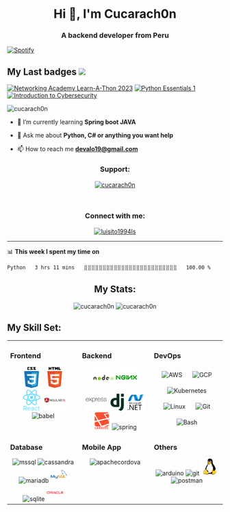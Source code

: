 <h1 align="center">Hi 👋, I'm Cucarach0n</h1>
<h3 align="center">A backend developer from Peru</h3>
<p align="center">

[![Spotify](https://spotifygit-ten.vercel.app/api/spotify?background_color=0d1117&border_color=ffffff)](https://open.spotify.com/user/antexngopkqeh5hl073r0e8do)


	
</p>

<p align="center">
	
<h2> My Last badges <img src = "https://media.giphy.com/media/3orifgYbnsq43eFsdO/giphy.gif" width="50"> </h2>

<!--START_SECTION:badges-->
[![Networking Academy Learn-A-Thon 2023](https://images.credly.com/size/110x110/images/b1395248-483c-48cd-b40d-7fe93837c37d/image.png)](http://www.credly.com/badges/c58d3e01-ec21-415e-b884-e54ce9c60de5 "Networking Academy Learn-A-Thon 2023")
[![Python Essentials 1](https://images.credly.com/size/110x110/images/68c0b94d-f6ac-40b1-a0e0-921439eb092e/image.png)](http://www.credly.com/badges/4a59359a-f93b-4f39-a11f-7bade3b14f58 "Python Essentials 1")
[![Introduction to Cybersecurity](https://images.credly.com/size/110x110/images/af8c6b4e-fc31-47c4-8dcb-eb7a2065dc5b/I2CS__1_.png)](http://www.credly.com/badges/e973118c-c2c9-4bf2-ad82-21e069f8a44c "Introduction to Cybersecurity")
<!--END_SECTION:badges-->
	
</p>

<p align="left"> <img src="https://komarev.com/ghpvc/?username=cucarach0n&label=Profile%20views&color=0e75b6&style=flat" alt="cucarach0n" /> </p>

- 🌱 I’m currently learning **Spring boot JAVA**

- 💬 Ask me about **Python, C# or anything you want help**

- 📫 How to reach me **devalo19@gmail.com**

<h3 align="center">Support:</h3>
<p align="center"><a href="https://www.buymeacoffee.com/devalo19Y"> <img align="center" src="https://cdn.buymeacoffee.com/buttons/v2/default-yellow.png" height="50" width="210" alt="cucarach0n" /></a></p><br>

<h3 align="center">Connect with me:</h3>
<p align="center">
<a href="https://www.youtube.com/c/LuisParionaOsorio" target="blank"><img align="center" src="https://raw.githubusercontent.com/rahuldkjain/github-profile-readme-generator/master/src/images/icons/Social/youtube.svg" alt="luisito1994ls" height="30" width="40" /></a>
</p>

---
<p align="center">
	
📊 **This week I spent my time on**
	
<!--START_SECTION:waka-->

```txt
Python   3 hrs 11 mins   ⣿⣿⣿⣿⣿⣿⣿⣿⣿⣿⣿⣿⣿⣿⣿⣿⣿⣿⣿⣿⣿⣿⣿⣿⣿   100.00 %
```

<!--END_SECTION:waka-->
	
</p>

<h2 align="center">My Stats:</h2>

<p align="center"><img align="center" src="https://github-readme-stats.vercel.app/api/top-langs?username=cucarach0n&show_icons=true&theme=gruvbox&locale=en&layout=compact" alt="cucarach0n" />      <img align="center" src="https://github-readme-streak-stats.herokuapp.com/?user=cucarach0n&theme=dark" alt="cucarach0n" /></p>
<p align="center">
	
</p>
<h2 align="left">My Skill Set:</h2>
 
<table>
<tr>
<td valign="top" width="33%">

### Frontend  
<div align="center">  
	<img src="https://raw.githubusercontent.com/devicons/devicon/master/icons/css3/css3-original-wordmark.svg" alt="css3"  height="50"/> 
	<img src="https://raw.githubusercontent.com/devicons/devicon/master/icons/html5/html5-original-wordmark.svg" alt="html5"  height="50"/> 
	<img src="https://raw.githubusercontent.com/devicons/devicon/master/icons/react/react-original-wordmark.svg" alt="react"  height="50"/> 
	<img src="https://raw.githubusercontent.com/devicons/devicon/master/icons/angularjs/angularjs-original-wordmark.svg" alt="angularjs"  height="50"/> 
	<img src="https://www.vectorlogo.zone/logos/babeljs/babeljs-icon.svg" alt="babel" width="40" height="50"/> 
</div>

</td>
<td valign="top" width="33%">

### Backend  
<div align="center">  
	<img src="https://raw.githubusercontent.com/devicons/devicon/master/icons/nodejs/nodejs-original-wordmark.svg" alt="nodejs" height="50"/> 
	<img src="https://raw.githubusercontent.com/devicons/devicon/master/icons/nginx/nginx-original.svg" alt="nginx" height="50"/> 
	<img src="https://raw.githubusercontent.com/devicons/devicon/master/icons/express/express-original-wordmark.svg" alt="express" height="50"/>
	<img src="https://raw.githubusercontent.com/devicons/devicon/master/icons/django/django-plain.svg" alt="django" height="40"/> 
	<img src="https://raw.githubusercontent.com/devicons/devicon/master/icons/dot-net/dot-net-original-wordmark.svg" alt="dotnet" height="40"/> 
	<img src="https://raw.githubusercontent.com/devicons/devicon/master/icons/laravel/laravel-plain-wordmark.svg" alt="laravel" height="40"/> 
	<img src="https://www.vectorlogo.zone/logos/springio/springio-icon.svg" alt="spring" width="40" height="40"/>
</div>

</td>
<td valign="top" width="33%">

### DevOps  
<div align="center">  
	<img style="margin: 10px" src="https://profilinator.rishav.dev/skills-assets/amazonwebservices-original-wordmark.svg" alt="AWS" height="50" />  
	<img style="margin: 10px" src="https://profilinator.rishav.dev/skills-assets/google_cloud-icon.svg" alt="GCP" height="50" />  
	<img style="margin: 10px" src="https://profilinator.rishav.dev/skills-assets/kubernetes-icon.svg" alt="Kubernetes" height="50" />  
	<img style="margin: 10px" src="https://profilinator.rishav.dev/skills-assets/linux-original.svg" alt="Linux" height="50" />  
	<img style="margin: 10px" src="https://profilinator.rishav.dev/skills-assets/git-scm-icon.svg" alt="Git" height="50" />  
	<img style="margin: 10px" src="https://profilinator.rishav.dev/skills-assets/gnu_bash-icon.svg" alt="Bash" height="50" />  
</div>

</td>
</tr>


<tr>
<td valign="top" width="33%">

### Database 
<div align="center">  
    <img src="https://www.svgrepo.com/show/303229/microsoft-sql-server-logo.svg" alt="mssql" width="40" height="40"/> 
    <img src="https://www.vectorlogo.zone/logos/apache_cassandra/apache_cassandra-icon.svg" alt="cassandra" width="40" height="40"/> 
    <img src="https://www.vectorlogo.zone/logos/mariadb/mariadb-icon.svg" alt="mariadb" width="40" height="40"/> 
    <img src="https://raw.githubusercontent.com/devicons/devicon/master/icons/mysql/mysql-original-wordmark.svg" alt="mysql" width="40" height="40"/> 
    <img src="https://www.vectorlogo.zone/logos/sqlite/sqlite-icon.svg" alt="sqlite" width="40" height="40"/>
   <img src="https://raw.githubusercontent.com/devicons/devicon/master/icons/oracle/oracle-original.svg" alt="oracle" width="40" height="40"/> 
</div>

</td>
<td valign="top" width="33%">

### Mobile App  
<div align="center">  
<img src="https://www.vectorlogo.zone/logos/apache_cordova/apache_cordova-icon.svg" alt="apachecordova" width="40" height="40"/> 
</div>

</td>
<td valign="top" width="33%">

### Others  
<div align="center">  
    <img src="https://cdn.worldvectorlogo.com/logos/arduino-1.svg" alt="arduino" width="40" height="40"/> 
    <img src="https://www.vectorlogo.zone/logos/git-scm/git-scm-icon.svg" alt="git" width="40" height="40"/> 
    <img src="https://raw.githubusercontent.com/devicons/devicon/master/icons/linux/linux-original.svg" alt="linux" width="40" height="40"/> 
    <img src="https://www.vectorlogo.zone/logos/getpostman/getpostman-icon.svg" alt="postman" width="40" height="40"/> 
</div>

</td>
</tr>

</table>  

